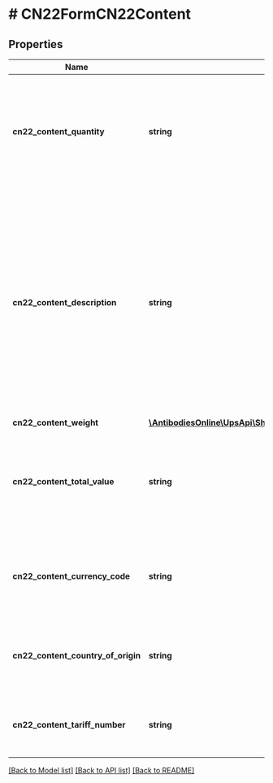# # CN22FormCN22Content

## Properties

Name | Type | Description | Notes
------------ | ------------- | ------------- | -------------
**cn22_content_quantity** | **string** | Total number of items associated with this content.  Required if the CN22 form container is present. |
**cn22_content_description** | **string** | Detailed description of the content.  If the combined MI package and CN22 label is requested, only the first 30 characters will appear on the combined label.  Required if the CN22 form container is present. |
**cn22_content_weight** | [**\AntibodiesOnline\UpsApi\Shipping\CN22ContentCN22ContentWeight**](CN22ContentCN22ContentWeight.md) |  |
**cn22_content_total_value** | **string** | Total value of the items associated with this content.  Required if the CN22 form container is present. |
**cn22_content_currency_code** | **string** | Currently only USD is supported.  Required if the CN22 form container is present. |
**cn22_content_country_of_origin** | **string** | Country or Territory of Origin from where the CN22 contents originated. | [optional]
**cn22_content_tariff_number** | **string** | The tariff number associated with the CN22 contents. | [optional]

[[Back to Model list]](../../README.md#models) [[Back to API list]](../../README.md#endpoints) [[Back to README]](../../README.md)
